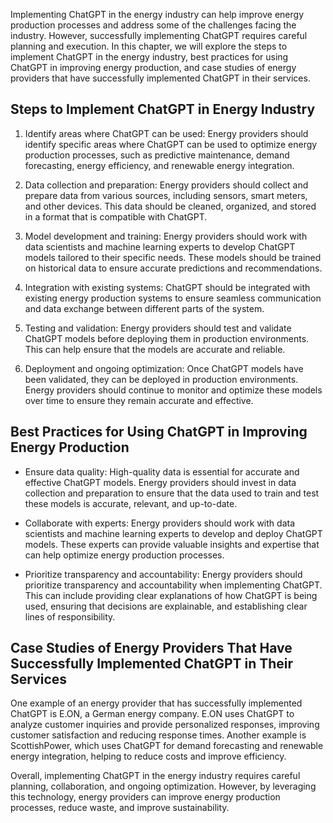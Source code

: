 
Implementing ChatGPT in the energy industry can help improve energy production processes and address some of the challenges facing the industry. However, successfully implementing ChatGPT requires careful planning and execution. In this chapter, we will explore the steps to implement ChatGPT in the energy industry, best practices for using ChatGPT in improving energy production, and case studies of energy providers that have successfully implemented ChatGPT in their services.

Steps to Implement ChatGPT in Energy Industry
---------------------------------------------

1. Identify areas where ChatGPT can be used: Energy providers should identify specific areas where ChatGPT can be used to optimize energy production processes, such as predictive maintenance, demand forecasting, energy efficiency, and renewable energy integration.

2. Data collection and preparation: Energy providers should collect and prepare data from various sources, including sensors, smart meters, and other devices. This data should be cleaned, organized, and stored in a format that is compatible with ChatGPT.

3. Model development and training: Energy providers should work with data scientists and machine learning experts to develop ChatGPT models tailored to their specific needs. These models should be trained on historical data to ensure accurate predictions and recommendations.

4. Integration with existing systems: ChatGPT should be integrated with existing energy production systems to ensure seamless communication and data exchange between different parts of the system.

5. Testing and validation: Energy providers should test and validate ChatGPT models before deploying them in production environments. This can help ensure that the models are accurate and reliable.

6. Deployment and ongoing optimization: Once ChatGPT models have been validated, they can be deployed in production environments. Energy providers should continue to monitor and optimize these models over time to ensure they remain accurate and effective.

Best Practices for Using ChatGPT in Improving Energy Production
---------------------------------------------------------------

* Ensure data quality: High-quality data is essential for accurate and effective ChatGPT models. Energy providers should invest in data collection and preparation to ensure that the data used to train and test these models is accurate, relevant, and up-to-date.

* Collaborate with experts: Energy providers should work with data scientists and machine learning experts to develop and deploy ChatGPT models. These experts can provide valuable insights and expertise that can help optimize energy production processes.

* Prioritize transparency and accountability: Energy providers should prioritize transparency and accountability when implementing ChatGPT. This can include providing clear explanations of how ChatGPT is being used, ensuring that decisions are explainable, and establishing clear lines of responsibility.

Case Studies of Energy Providers That Have Successfully Implemented ChatGPT in Their Services
---------------------------------------------------------------------------------------------

One example of an energy provider that has successfully implemented ChatGPT is E.ON, a German energy company. E.ON uses ChatGPT to analyze customer inquiries and provide personalized responses, improving customer satisfaction and reducing response times. Another example is ScottishPower, which uses ChatGPT for demand forecasting and renewable energy integration, helping to reduce costs and improve efficiency.

Overall, implementing ChatGPT in the energy industry requires careful planning, collaboration, and ongoing optimization. However, by leveraging this technology, energy providers can improve energy production processes, reduce waste, and improve sustainability.

